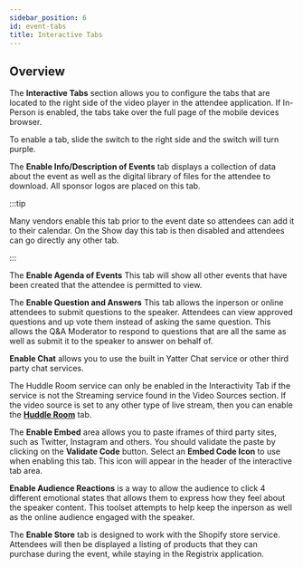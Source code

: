```yaml
---
sidebar_position: 6
id: event-tabs
title: Interactive Tabs
---
```


## Overview

The **Interactive Tabs** section allows you to configure the tabs that are located to the right side of the video player in the attendee application.  If In-Person is enabled, the tabs take over the full page of the mobile devices browser.

To enable a tab, slide the switch to the right side and the switch will turn purple.

The **Enable Info/Description of Events** tab displays a collection of data about the event as well as the digital library of files for the attendee to download.  All sponsor logos are placed on this tab.

:::tip

Many vendors enable this tab prior to the event date so attendees can add it to their calendar. On the Show day this tab is then disabled and attendees can go directly any other tab.

:::


The **Enable Agenda of Events** This tab will show all other events that have been created that the attendee is permitted to view.

The **Enable Question and Answers** This tab allows the inperson or online attendees to submit questions to the speaker. Attendees can view approved questions and up vote them instead of asking the same question.  This allows the Q&A Moderator to respond to questions that are all the same as well as submit it to the speaker to answer on behalf of.

**Enable Chat** allows you to use the built in Yatter Chat service or other third party chat services.

The Huddle Room service can only be enabled in the Interactivity Tab if the service is not the Streaming service found in the Video Sources section. If the video source is set to any other type of live stream, then you can enable the **[Huddle Room](/tutorial-events/Features/huddle-room)** tab.

The **Enable Embed** area allows you to paste iframes of third party sites, such as Twitter, Instagram and others.  You should validate the paste by clicking on the **Validate Code** button. Select an **Embed Code Icon** to use when enabling this tab.  This icon will appear in the header of the interactive tab area.

**Enable Audience Reactions** is a way to allow the audience to click 4 different emotional states that allows them to express how they feel about the speaker content.  This toolset attempts to help keep the inperson as well as the online audience engaged with the speaker.

The **Enable Store** tab is designed to work with the Shopify store service.  Attendees will then be displayed a listing of products that they can purchase during the event, while staying in the Registrix application.





